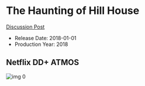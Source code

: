 # The Haunting of Hill House

[Discussion Post](https://www.avsforum.com/threads/bass-eq-for-filtered-movies.2995212/post-56963758)

* Release Date: 2018-01-01
* Production Year: 2018

## Netflix DD+ ATMOS

![img 0](https://i.imgur.com/faB5NmI.jpg)

